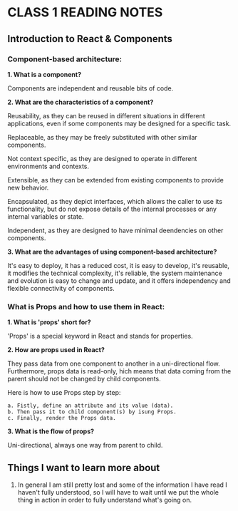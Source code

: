 # CLASS 1 READING NOTES

## Introduction to React & Components


### Component-based architecture:


**1. What is a component?**

Components are independent and reusable bits of code.


**2. What are the characteristics of a component?**

Reusability, as they can be reused in different situations in different applications, even if some components may be designed for a specific task.

Replaceable, as they may be freely substituted with other similar components.

Not context specific, as they are designed to operate in different environments and contexts.

Extensible, as they can be extended from existing components to provide new behavior.

Encapsulated, as they depict interfaces, which allows the caller to use its functionality, but do not expose details of the internal processes or any internal variables or state.

Independent, as they are designed to have minimal deendencies on other components.


**3. What are the advantages of using component-based architecture?**

It's easy to deploy, it has a reduced cost, it is easy to develop, it's reusable, it modifies the technical complexity, it's reliable, the system maintenance and evolution is easy to change and update, and it offers independency and flexible connectivity of components.


### What is Props and how to use them in React:

**1. What is 'props' short for?**

'Props' is a special keyword in React and stands for properties.

**2. How are props used in React?**

They pass data from one component to another in a uni-directional flow. Furthermore, props data is read-only, hich means that data coming from the parent should not be changed by child components.

Here is how to use Props step by step:

    a. Fistly, define an attribute and its value (data).
    b. Then pass it to child component(s) by isung Props.
    c. Finally, render the Props data.

**3. What is the flow of props?**

Uni-directional, always one way from parent to child.


## Things I want to learn more about

1. In general I am still pretty lost and some of the information I have read I haven't fully understood, so I will have to wait until we put the whole thing in action in order to fully understand what's going on.